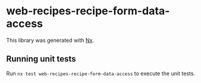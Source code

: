 # web-recipes-recipe-form-data-access

This library was generated with [Nx](https://nx.dev).

## Running unit tests

Run `nx test web-recipes-recipe-form-data-access` to execute the unit tests.
